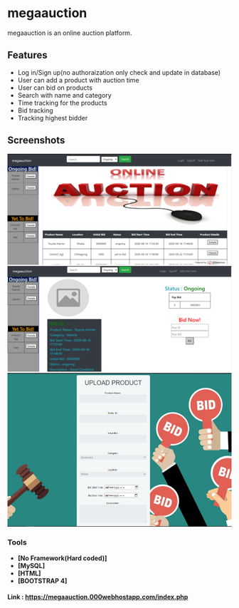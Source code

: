 

# megaauction

megaauction is an online auction platform. 

## Features

- Log in/Sign up(no authoraization only check and update in database)
- User can add a product with auction time
- User can bid on products
- Search with name and category
- Time tracking for the products
- Bid tracking 
- Tracking highest bidder

## Screenshots
<p align = "center">
    <img src = "home.PNG">
    <img src = "product.PNG">
    <img src = "product_up.PNG">
</p>

### Tools

- **[No Framework(Hard coded)]**
- **[MySQL]**
- **[HTML]**
- **[BOOTSTRAP 4]**

#### Link : https://megaauction.000webhostapp.com/index.php

